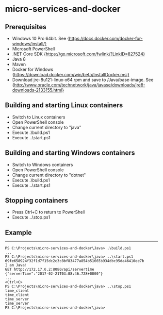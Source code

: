 # micro-services-and-docker

## Prerequisites
- Windows 10 Pro 64bit. See {https://docs.docker.com/docker-for-windows/install/}
- Microsoft PowerShell
- .NET Core SDK {https://go.microsoft.com/fwlink/?LinkID=827524}
- Java 8
- Maven
- Docker for Windows {https://download.docker.com/win/beta/InstallDocker.msi}
- Download jre-8u121-linux-x64.rpm and save to /Java/base-image. See {http://www.oracle.com/technetwork/java/javase/downloads/jre8-downloads-2133155.html}

## Building and starting Linux containers
- Switch to Linux containers
- Open PowerShell console
- Change current directory to "java"
- Execute .\build.ps1
- Execute ..\start.ps1

## Building and starting Windows containers
- Switch to Windows containers
- Open PowerShell console
- Change current directory to "dotnet"
- Execute .\build.ps1
- Execute ..\start.ps1

## Stopping containers
- Press Ctrl+C to return to PowerShell
- Execute ..\stop.ps1

## Example
-----------

```
PS C:\Projects\micro-services-and-docker\Java> .\build.ps1
...
PS C:\Projects\micro-services-and-docker\java> ..\start.ps1
69fe658924f32f1d7f15dc2c3c8bf83477a854b51665b934dbc95da46410ee7b
I am Java!
GET http://172.17.0.2:8080/api/servertime
{"serverTime":"2017-02-21T03:08:46.728+0000"}
...
<Ctrl+C>
PS C:\Projects\micro-services-and-docker\java> ..\stop.ps1
time_client
time_client
time_server
time_server
PS C:\Projects\micro-services-and-docker\java>
```
